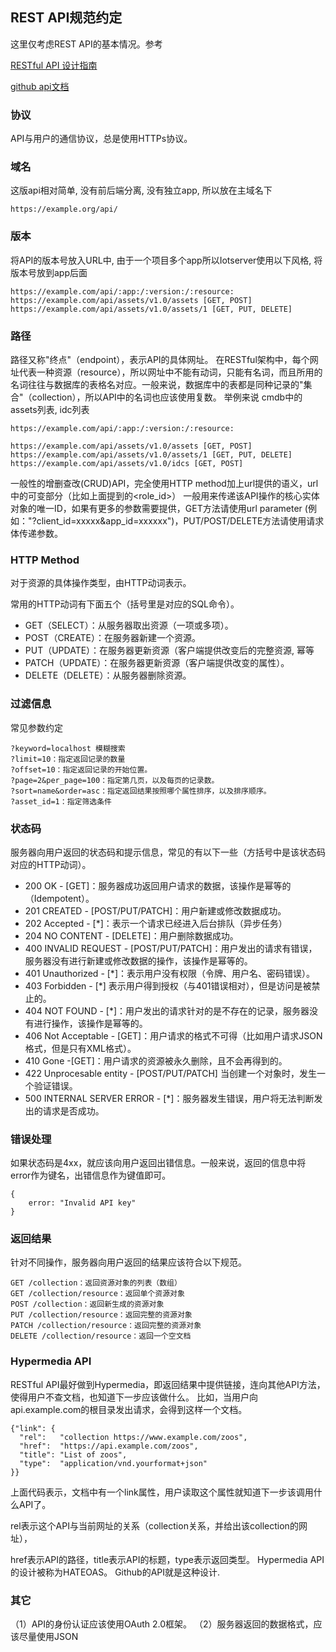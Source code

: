 ## REST API规范约定

这里仅考虑REST API的基本情况。参考

[RESTful API 设计指南](http://www.ruanyifeng.com/blog/2014/05/restful_api.html)

[github api文档](https://developer.github.com/v3/)

### 协议

API与用户的通信协议，总是使用HTTPs协议。


### 域名

这版api相对简单, 没有前后端分离, 没有独立app, 所以放在主域名下

```
https://example.org/api/
```

### 版本

将API的版本号放入URL中, 由于一个项目多个app所以Iotserver使用以下风格,
将版本号放到app后面

```
https://example.com/api/:app:/:version:/:resource:
https://example.com/api/assets/v1.0/assets [GET, POST]
https://example.com/api/assets/v1.0/assets/1 [GET, PUT, DELETE]
```


### 路径

路径又称"终点"（endpoint），表示API的具体网址。
在RESTful架构中，每个网址代表一种资源（resource），所以网址中不能有动词，只能有名词，而且所用的名词往往与数据库的表格名对应。一般来说，数据库中的表都是同种记录的"集合"（collection），所以API中的名词也应该使用复数。
举例来说 cmdb中的assets列表, idc列表

```
https://example.com/api/:app:/:version:/:resource:

https://example.com/api/assets/v1.0/assets [GET, POST]
https://example.com/api/assets/v1.0/assets/1 [GET, PUT, DELETE]
https://example.com/api/assets/v1.0/idcs [GET, POST]
```

一般性的增删查改(CRUD)API，完全使用HTTP method加上url提供的语义，url中的可变部分（比如上面提到的<role_id>）
一般用来传递该API操作的核心实体对象的唯一ID，如果有更多的参数需要提供，GET方法请使用url parameter
(例如："?client_id=xxxxx&app_id=xxxxxx")，PUT/POST/DELETE方法请使用请求体传递参数。


### HTTP Method

对于资源的具体操作类型，由HTTP动词表示。

常用的HTTP动词有下面五个（括号里是对应的SQL命令）。

- GET（SELECT）：从服务器取出资源（一项或多项）。
- POST（CREATE）：在服务器新建一个资源。
- PUT（UPDATE）：在服务器更新资源（客户端提供改变后的完整资源, 幂等
- PATCH（UPDATE）：在服务器更新资源（客户端提供改变的属性）。
- DELETE（DELETE）：从服务器删除资源。


### 过滤信息

常见参数约定

```
?keyword=localhost 模糊搜索
?limit=10：指定返回记录的数量
?offset=10：指定返回记录的开始位置。
?page=2&per_page=100：指定第几页，以及每页的记录数。
?sort=name&order=asc：指定返回结果按照哪个属性排序，以及排序顺序。
?asset_id=1：指定筛选条件
```


### 状态码

服务器向用户返回的状态码和提示信息，常见的有以下一些（方括号中是该状态码对应的HTTP动词）。

- 200 OK - [GET]：服务器成功返回用户请求的数据，该操作是幂等的（Idempotent）。
- 201 CREATED - [POST/PUT/PATCH]：用户新建或修改数据成功。
- 202 Accepted - [*]：表示一个请求已经进入后台排队（异步任务）
- 204 NO CONTENT - [DELETE]：用户删除数据成功。
- 400 INVALID REQUEST - [POST/PUT/PATCH]：用户发出的请求有错误，服务器没有进行新建或修改数据的操作，该操作是幂等的。
- 401 Unauthorized - [*]：表示用户没有权限（令牌、用户名、密码错误）。
- 403 Forbidden - [*] 表示用户得到授权（与401错误相对），但是访问是被禁止的。
- 404 NOT FOUND - [*]：用户发出的请求针对的是不存在的记录，服务器没有进行操作，该操作是幂等的。
- 406 Not Acceptable - [GET]：用户请求的格式不可得（比如用户请求JSON格式，但是只有XML格式）。
- 410 Gone -[GET]：用户请求的资源被永久删除，且不会再得到的。
- 422 Unprocesable entity - [POST/PUT/PATCH] 当创建一个对象时，发生一个验证错误。
- 500 INTERNAL SERVER ERROR - [*]：服务器发生错误，用户将无法判断发出的请求是否成功。


### 错误处理

如果状态码是4xx，就应该向用户返回出错信息。一般来说，返回的信息中将error作为键名，出错信息作为键值即可。

```
{
    error: "Invalid API key"
}
```

### 返回结果

针对不同操作，服务器向用户返回的结果应该符合以下规范。

```
GET /collection：返回资源对象的列表（数组）
GET /collection/resource：返回单个资源对象
POST /collection：返回新生成的资源对象
PUT /collection/resource：返回完整的资源对象
PATCH /collection/resource：返回完整的资源对象
DELETE /collection/resource：返回一个空文档
```

### Hypermedia API

RESTful API最好做到Hypermedia，即返回结果中提供链接，连向其他API方法，使得用户不查文档，也知道下一步应该做什么。
比如，当用户向api.example.com的根目录发出请求，会得到这样一个文档。

```
{"link": {
  "rel":   "collection https://www.example.com/zoos",
  "href":  "https://api.example.com/zoos",
  "title": "List of zoos",
  "type":  "application/vnd.yourformat+json"
}}
```

上面代码表示，文档中有一个link属性，用户读取这个属性就知道下一步该调用什么API了。

rel表示这个API与当前网址的关系（collection关系，并给出该collection的网址），

href表示API的路径，title表示API的标题，type表示返回类型。
Hypermedia API的设计被称为HATEOAS。
Github的API就是这种设计.


### 其它

（1）API的身份认证应该使用OAuth 2.0框架。
（2）服务器返回的数据格式，应该尽量使用JSON

